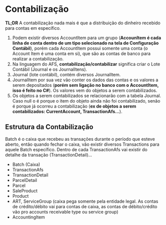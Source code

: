 # Contabilização

**TL;DR** A contabilização nada mais é que a distribuição do dinheiro recebido para contas em específico.

1. Podem existir diversos AccountItem para um grupo \(**AccounItem é cada linha de conta dentro de um tipo selecionado na tela de Configuração Contábil**\), porém cada AccountItem possui somente uma conta \(o Account Item é uma conta em si\), que são as contas de banco para realizar a contabilização.
2. Na linguagem do AFS, **contabilização/contabilizar** significa criar o Lote Contábil \(Journal e os JournalItens\).
3. Journal \(lote contábil\), contém diversos JournalItem.
4. JournalItem por sua vez vão conter os dados das contas e os valores a serem depositados \(**porém sem ligação no banco com o AccountItem, isso é feito no C\#**\). Os valores vem do objetos a serem contabilizados.
5. Os objetos a serem contabilizados se relacionarão com a tabela Journal. Caso null o é porque o item do objeto ainda não foi contabilizado, senão é porque já ocorreu a contabilização \(**ex de objetos a serem contabilizados: CurrentAccount, TransactionAfs...**\).

## Estrutura da Contabilização

Batch é o caixa que recebeu as transações durante o período que esteve aberto, então quando fechar o caixa, vão existir diversos Transactions para aquele Batch específico. Dentro de cada TransactionAfs vai existir do detalhe da transação \(TransactionDetail\)...

* Batch \(Caixa\)
* TransactionAfs
* TransactionDetail
* ParcelDetail
* Parcel
* SaleProduct
* Product
* ART, ServiceGroup \(caixa pega somente pela entidade legal. As contas de crédito/débito vai para contas de caixa, as contas de débito/crédito vão pro accounts receivable type ou service group\)
* AccountingItem

